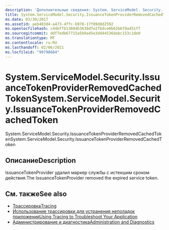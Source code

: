 ```yaml
---
description: 'Дополнительные сведения: System. ServiceModel. Security. Иссуанцетокенпровидерремоведкачедтокен'
title: System.ServiceModel.Security.IssuanceTokenProviderRemovedCachedToken
ms.date: 03/30/2017
ms.assetid: aeb403d4-a473-4ffc-b978-17f89d8d2592
ms.openlocfilehash: c44bffb13604b3638dfe2fbdce0b62b6f0a451ff
ms.sourcegitcommit: ddf7edb67715a5b9a45e3dd44536dabc153c1de0
ms.translationtype: MT
ms.contentlocale: ru-RU
ms.lasthandoff: 02/06/2021
ms.locfileid: "99798684"
---
```

# <a name="systemservicemodelsecurityissuancetokenproviderremovedcachedtoken"></a><span data-ttu-id="ef7c3-103">System.ServiceModel.Security.IssuanceTokenProviderRemovedCachedToken</span><span class="sxs-lookup"><span data-stu-id="ef7c3-103">System.ServiceModel.Security.IssuanceTokenProviderRemovedCachedToken</span></span>

<span data-ttu-id="ef7c3-104">System.ServiceModel.Security.IssuanceTokenProviderRemovedCachedToken</span><span class="sxs-lookup"><span data-stu-id="ef7c3-104">System.ServiceModel.Security.IssuanceTokenProviderRemovedCachedToken</span></span>  
  
## <a name="description"></a><span data-ttu-id="ef7c3-105">Описание</span><span class="sxs-lookup"><span data-stu-id="ef7c3-105">Description</span></span>  

 <span data-ttu-id="ef7c3-106">IssuanceTokenProvider удалил маркер службы с истекшим сроком действия.</span><span class="sxs-lookup"><span data-stu-id="ef7c3-106">The IssuanceTokenProvider removed the expired service token.</span></span>  
  
## <a name="see-also"></a><span data-ttu-id="ef7c3-107">См. также</span><span class="sxs-lookup"><span data-stu-id="ef7c3-107">See also</span></span>

- [<span data-ttu-id="ef7c3-108">Трассировка</span><span class="sxs-lookup"><span data-stu-id="ef7c3-108">Tracing</span></span>](index.md)
- [<span data-ttu-id="ef7c3-109">Использование трассировки для устранения неполадок приложения</span><span class="sxs-lookup"><span data-stu-id="ef7c3-109">Using Tracing to Troubleshoot Your Application</span></span>](using-tracing-to-troubleshoot-your-application.md)
- [<span data-ttu-id="ef7c3-110">Администрирование и диагностика</span><span class="sxs-lookup"><span data-stu-id="ef7c3-110">Administration and Diagnostics</span></span>](../index.md)
